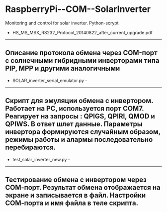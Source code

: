 # RaspberryPi--COM--SolarInverter
 Monitoring and control for solar inverter. Python-scrypt

 - HS_MS_MSX_RS232_Protocol_20140822_after_current_upgrade.pdf
---------------------------------------------------------------
 Описание протокола обмена через COM-порт с солнечными гибридными инверторами типа PIP, MPP и другими аналогичными
------------------------------------------------------------------------------------------------------------------------------------------


 - SOLAR_inverter_serial_emulator.py - 
--------------------------------------- 
Cкрипт для эмуляции обмена с инвертором. Работает на PC, используется порт СОМ7. Реагирует на запросы : QPIGS, QPIRI, QMOD и QPIWS.
В ответ шлет данные. Параметры инвертора формируются случайным образом, режимы работы и алармы последовательно перебираются.
------------------------------------------------------------------------------------------------------------------------------------------

- test_solar_inverter_new.py -
------------------------------------------------------------------------------------------------------------------------------------------
Тестирование обмена с инвертором через СОМ-порт.
Результат обмена отображается на экране и записывается в файл.
Настройки СОМ-порта и имя файла в теле скрипта.
------------------------------------------------------------------------------------------------------------------------------------------
